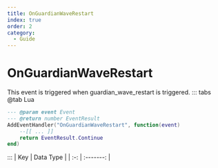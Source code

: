 ```yaml
---
title: OnGuardianWaveRestart
index: true
order: 2
category:
  - Guide
---
```


# OnGuardianWaveRestart
This event is triggered when guardian_wave_restart is triggered.
::: tabs
@tab Lua
```lua
--- @param event Event
--- @return number EventResult
AddEventHandler("OnGuardianWaveRestart", function(event)
    --[[ ... ]]
    return EventResult.Continue
end)
```

:::
| Key | Data Type |
| :-: | :-------: |